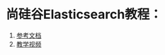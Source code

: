 <!--title: Elasticsearch
description: Elasticsearch 是一个分布式、高扩展、高实时的搜索与数据分析引擎。它能很方便的使大量数据具有搜索、分析和探索的能力。充分利用Elasticsearch的水平伸缩性，能使数据在生产环境变得更有价值。
type: 笔记
firstPicture: http://static-blog.top234.top/image/1.png
status: 1
priority: 6
=top234=-->



# 尚硅谷Elasticsearch教程：

1. [参考文档](/pdf/elasticsearch.pdf)
2. [教学视频](https://www.bilibili.com/video/BV1hh411D7sb)

